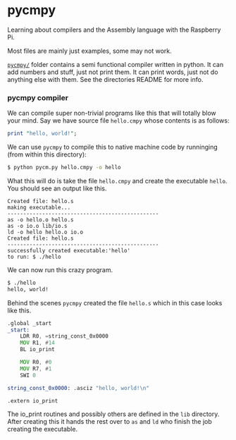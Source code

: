 # pycmpy

Learning about compilers and the Assembly language with the Raspberry Pi.

Most files are mainly just examples, some may not work.

[`pycmpy/`](pycmpy/) folder contains a semi functional compiler written in python. It can add numbers and stuff, just not print them. It can print words, just not do anything else with them. See the directories README for more info.


### pycmpy compiler

We can compile super non-trivial programs like this that will totally blow your mind. Say we have source file `hello.cmpy` whose contents is as follows:

```perl
print "hello, world!";
```
We can use `pycmpy` to compile this to native machine code by runninging (from within this directory):

```bash
$ python pycm.py hello.cmpy -o hello
```


What this will do is take the file `hello.cmpy` and create the executable `hello`. You should see an output like this.

```
Created file: hello.s
making executable...
------------------------------------------------
as -o hello.o hello.s
as -o io.o lib/io.s
ld -o hello hello.o io.o
Created file: hello.s
------------------------------------------------
successfully created executable:'hello'
to run: $ ./hello
```

We can now run this crazy program.

```bash
$ ./hello
hello, world!
```

Behind the scenes `pycmpy` created the file `hello.s` which in this case looks like this.

```asm
.global _start
_start:
	LDR R0, =string_const_0x0000
	MOV R1, #14
	BL io_print

	MOV R0, #0
	MOV R7, #1
	SWI 0

string_const_0x0000: .asciz "hello, world!\n"

.extern io_print
```

The io_print routines and possibly others are defined in the `lib` directory. After creating this it hands the rest over to `as` and `ld` who finish the job creating the executable.
